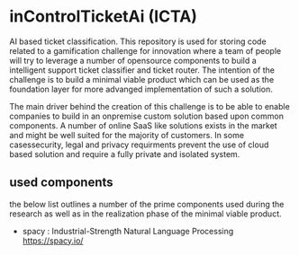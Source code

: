 # inControlTicketAi (ICTA)
AI based ticket classification. This repository is used for storing code related to a gamification challenge for innovation where a team of people will try to leverage a number of opensource components to build a intelligent support ticket classifier and ticket router. The intention of the challenge is to build a minimal viable product which can be used as the foundation layer for more advanged implementation of such a solution.

The main driver behind the creation of this challenge is to be able to enable companies to build in an onpremise custom solution based upon common components. A number of online SaaS like solutions exists in the market and might be well suited for the majority of customers. In some casessecurity, legal and privacy requirments prevent the use of cloud based solution and require a fully private and isolated system. 

## used components
the below list outlines a number of the prime components used during the research as well as in the realization phase of the minimal viable product.
- spacy : Industrial-Strength Natural Language Processing https://spacy.io/
